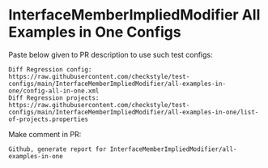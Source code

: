 # InterfaceMemberImpliedModifier All Examples in One Configs
Paste below given to PR description to use such test configs:
```
Diff Regression config: https://raw.githubusercontent.com/checkstyle/test-configs/main/InterfaceMemberImpliedModifier/all-examples-in-one/config-all-in-one.xml
Diff Regression projects: https://raw.githubusercontent.com/checkstyle/test-configs/main/InterfaceMemberImpliedModifier/all-examples-in-one/list-of-projects.properties
```
Make comment in PR:
```
Github, generate report for InterfaceMemberImpliedModifier/all-examples-in-one
```
